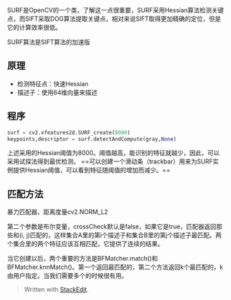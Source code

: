 SURF是OpenCV的一个类，了解这一点很重要，SURF采用Hessian算法检测关键点，而SIFT采取DOG算法提取关键点，相对来说SIFT取得更加精确的定位，但是它的计算效率很低。

SURF算法是SIFT算法的加速版
## 原理
- 检测特征点：快速Hessian
- 描述子：使用64维向量来描述
## 程序
```python
surf = cv2.xfeatures2d.SURF_create(8000)  
keypoints,descriptor = surf.detectAndCompute(gray,None)
```
上述采用的Hessian阈值为8000。阈值越高，能识别的特征就越少，因此，可以采用试探法得到最优检测。
==可以创建一个滑动条（trackbar）用来为SURF实例提供Hessian阈值，可以看到特征随阈值的增加而减少。==

## 匹配方法
暴力匹配器，距离度量cv2.NORM_L2

第二个参数是布尔变量，crossCheck默认是false，如果它是true，匹配器返回那些和(i, j)匹配的，这样集合A里的第i个描述子和集合B里的第j个描述子最匹配。两个集合里的两个特征应该互相匹配，它提供了连续的结果。

当它创建以后，两个重要的方法是BFMatcher.match()和BFMatcher.knnMatch()。第一个返回最匹配的，第二个方法返回k个最匹配的，k由用户指定。当我们需要多个的时候很有用。

> Written with [StackEdit](https://stackedit.io/).
<!--stackedit_data:
eyJoaXN0b3J5IjpbLTEyNjk5MTQzNTNdfQ==
-->
